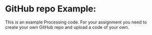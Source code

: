 # GitHub repo Example:  

This is an example Processing code. For your assignment you need to create your own GitHub repo and upload a code of your own.
